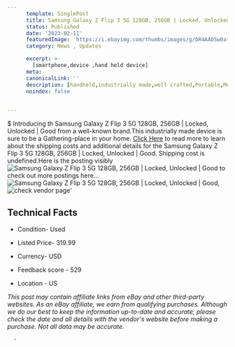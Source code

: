 ```yaml
---
      template: SinglePost
      title: Samsung Galaxy Z Flip 3 5G 128GB, 256GB | Locked, Unlocked | Good
      status: Published
      date: '2023-02-11'
      featuredImage: 'https://i.ebayimg.com/thumbs/images/g/bR4AAOSw0atj5QKm/s-l225.jpg'
      category: News , Updates

      excerpt: >-
        [smartphone,device ,hand held device]
      meta:
      canonicalLink: ''
      description: [handheld,industrially made,well crafted,Portable,Mobile,Compact,Convenient,Lightweight,Maneuverable,Man-portable,Miniature,Carriable,Hand-held,Light,Holdable,Transportable,Mobile device,Pocket-sized,On-the-go,Wireless,Cordless,Compact size,Convenient size, smartphone,device ,hand held device]
      noindex: false
      

---
```

$
      Introducing th Samsung Galaxy Z Flip 3 5G 128GB, 256GB | Locked, Unlocked | Good from a well-known brand.This industrially made device  is sure to be a Gathering-place in your home. [Click Here](https://www.ebay.com/itm/255970986882?hash=item3b990f4b82%3Ag%3AbR4AAOSw0atj5QKm&mkevt=1&mkcid=1&mkrid=711-53200-19255-0&campid=%253CePNCampaignId%253E&customid=%253CreferenceId%253E&toolid=10049) to read more to learn about the shipping costs and additional details for the Samsung Galaxy Z Flip 3 5G 128GB, 256GB | Locked, Unlocked | Good. Shipping cost is undefined.Here is the posting visibly ![Samsung Galaxy Z Flip 3 5G 128GB, 256GB | Locked, Unlocked | Good](https://i.ebayimg.com/thumbs/images/g/bR4AAOSw0atj5QKm/s-l225.jpg) to check out more postings here... ![Samsung Galaxy Z Flip 3 5G 128GB, 256GB | Locked, Unlocked | Good](https://i.ebayimg.com/images/g/bR4AAOSw0atj5QKm/s-l1200.jpg), ![check vendor page]()'

      

 ## Technical Facts 



     
      

 - Condition- Used 


      

 - Listed Price- 319.99 


      

 - Currency- USD 


      

 - Feedback score - 529 


      

 - Location - US 


      
      

 *_This post may contain affiliate links from eBay and other third-party websites. As an eBay affiliate, we earn from qualifying purchases. Although we do our best to keep the information up-to-date and accurate, please check the date and all details with the vendor's website before making a purchase. Not all data may be accurate._*




      -
